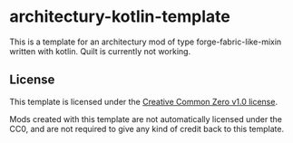 # architectury-kotlin-template
This is a template for an architectury mod of type forge-fabric-like-mixin written with kotlin.
Quilt is currently not working.

## License
This template is licensed under the [Creative Common Zero v1.0 license](LICENSE).

Mods created with this template are not automatically licensed under the CC0, and are not required to give any kind of credit back to this template.